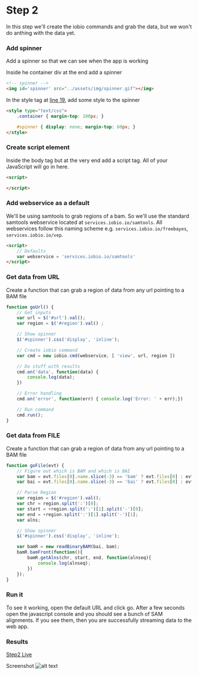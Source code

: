 # Step 2
In this step we'll create the iobio commands and grab the data, but we won't do anthing with the data yet.

### Add spinner
Add a spinner so that we can see when the app is working

Inside he container div at the end add a spinner
```html
<!-- spinner -->
<img id='spinner' src="../assets/img/spinner.gif"></img>
```

In the style tag at [line 19](https://github.com/iobio/example-bamViewer/blob/master/step1/app.step1.html#L19), add some style to the spinner
```html
<style type="text/css">
	.container { margin-top: 100px; }

    #spinner { display: none; margin-top: 60px; }
</style>
```

### Create script element
Inside the body tag but at the very end add a script tag. All of your JavaScript will go in here.

```html
<script>

</script>
```

### Add webservice as a default
We'll be using samtools to grab regions of a bam. So we'll use the standard samtools webservice located at ```services.iobio.io/samtools```. All webservices follow this naming scheme e.g. ```services.iobio.io/freebayes```, ```services.iobio.io/vep```.

```html
<script>
    // Defaults
  	var webservice = 'services.iobio.io/samtools'
</script>
```

### Get data from URL
Create a function that can grab a region of data from any url pointing to a BAM file
```JavaScript
function goUrl() {
    // Get inputs
  	var url = $('#url').val();
    var region = $('#region').val() ;

    // Show spinner
    $('#spinner').css('display', 'inline');

    // Create iobio command
    var cmd = new iobio.cmd(webservice, [ 'view', url, region ])

    // Do stuff with results
    cmd.on('data', function(data) {
        console.log(data);
    })

    // Error handling
    cmd.on('error', function(err) { console.log('Error: ' + err);})

    // Run command
    cmd.run();
}
```

### Get data from FILE
Create a function that can grab a region of data from any url pointing to a BAM file
```JavaScript
function goFile(evt) {
    // Figure out which is BAM and which is BAI
    var bam = evt.files[0].name.slice(-3) == 'bam' ? evt.files[0] : evt.files[1];
    var bai = evt.files[0].name.slice(-3) == 'bai' ? evt.files[0] : evt.files[1];

    // Parse Region
    var region = $('#region').val();
    var chr = region.split(':')[0];
    var start = +region.split(':')[1].split('-')[0];
    var end = +region.split(':')[1].split('-')[1];
    var alns;

    // Show spinner
    $('#spinner').css('display', 'inline');

    var bamR = new readBinaryBAM(bai, bam);
    bamR.bamFront(function(){
        bamR.getAlns(chr, start, end, function(alnseq){
            console.log(alnseq);
        })
    });
}
```

### Run it
To see it working, open the default URL and click go. After a few seconds open the javascript console and you should see a bunch of SAM alignments. If you see them, then you are successfully streaming data to the web app.

### Results
[Step2 Live](http://iobio.github.io/example-bamViewer/step2/app.step2.html)

Screenshot
![alt text](https://raw.githubusercontent.com/iobio/example-bamViewer/master/assets/img/step2.png)
